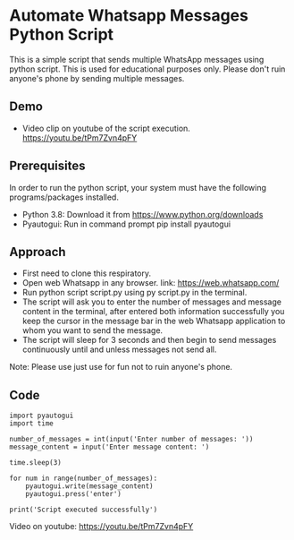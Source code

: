 # Automate Whatsapp Messages Python Script

This is a simple script that sends multiple WhatsApp messages using python script. This is used for educational purposes only. Please don't ruin anyone's phone by sending multiple messages.

## Demo
* Video clip on youtube of the script execution. https://youtu.be/tPm7Zvn4pFY

## Prerequisites

In order to run the python script, your system must have the following programs/packages installed.
* Python 3.8: Download it from https://www.python.org/downloads
* Pyautogui: Run in command prompt pip install pyautogui

## Approach
* First need to clone this respiratory.
* Open web Whatsapp in any browser. link: https://web.whatsapp.com/
* Run python script script.py using py script.py in the terminal.
* The script will ask you to enter the number of messages and message content in the terminal, after entered both information successfully you keep the cursor in the message bar in the web Whatsapp application to whom you want to send the message.
* The script will sleep for 3 seconds and then begin to send messages continuously until and unless messages not send all.

Note: Please use just use for fun not to ruin anyone's phone.

## Code
```
import pyautogui
import time

number_of_messages = int(input('Enter number of messages: '))
message_content = input('Enter message content: ')

time.sleep(3)

for num in range(number_of_messages):
    pyautogui.write(message_content)
    pyautogui.press('enter')

print('Script executed successfully')
```

Video on youtube: https://youtu.be/tPm7Zvn4pFY
